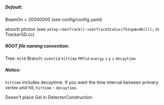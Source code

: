 ##### Default:
BeamOn = 20000000 (see config/config.yaml)

absorb photon (see `aStep->GetTrack()->SetTrackStatus(fStopAndKill);` in TrackerSD.cc)

##### ROOT file naming convention:
Tree: `Hit0`
Branch: `eventid` `hittime` `PMTid` `energy` `x` `y` `z` `decaytime`

##### Notice:
`hittime` includes decaytime. If you want the time interval between primary vertex and hit, `hittime` - `decaytime`. 

Doesn't place Gel in DetectorConstruction
